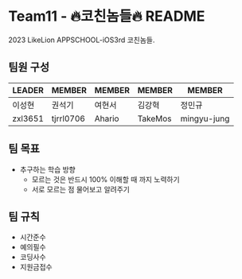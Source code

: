 # Team11 - 🔥코친놈들🔥 README

2023 LikeLion APPSCHOOL-iOS3rd 코친놈들.

## 팀원 구성
|LEADER|MEMBER|MEMBER|MEMBER|MEMBER|
|------|---|---|---|---|
|이성현|권석기|여현서|김강혁|정민규|
|zxl3651|tjrrl0706|Ahario|TakeMos|mingyu-jung|

## 팀 목표
* 추구하는 학습 방향
  * 모르는 것은 반드시 100% 이해할 때 까지 노력하기
  * 서로 모르는 점 물어보고 알려주기
 
## 팀 규칙
* 시간준수
* 예의필수
* 코딩사수
* 지원금접수
